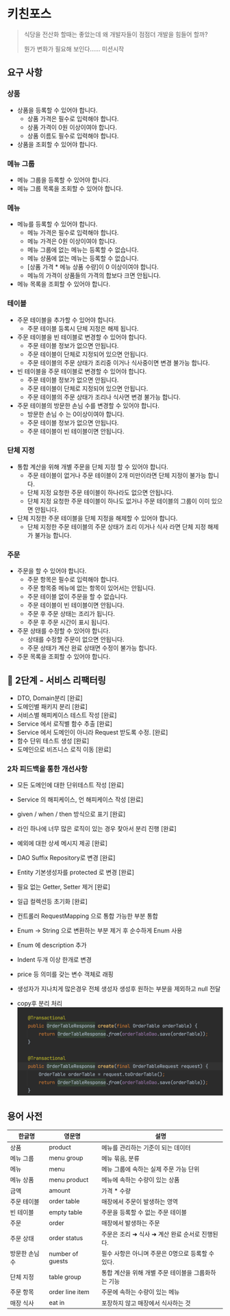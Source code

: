 # 키친포스

> 식당을 전산화 할때는 좋았는데 왜 개발자들이 점점더 개발을 힘들어 할까?
>
> 뭔가 변화가 필요해 보인다...... 미션시작

## 요구 사항

### 상품

* 상품을 등록할 수 있어야 합니다.
    * 상품 가격은 필수로 입력해야 합니다.
    * 상품 가격이 0원 이상이여야 합니다.
    * 상품 이름도 필수로 입력해야 합니다.
* 상품을 조회할 수 있어야 합니다.

### 메뉴 그룹

* 메뉴 그룹을 등록할 수 있어야 합니다.
* 메뉴 그룹 목록을 조회할 수 있어야 합니다.

### 메뉴

* 메뉴를 등록할 수 있어야 합니다.
    * 메뉴 가격은 필수로 입력해야 합니다.
    * 메뉴 가격은 0원 이상이여야 합니다.
    * 메뉴 그룹에 없는 메뉴는 등록할 수 없습니다.
    * 메뉴 상품에 없는 메뉴는 등록할 수 없습니다.
    * [상품 가격 * 메뉴 상품 수량]이 0 이상이여야 합니다.
    * 메뉴의 가격이 상품들의 가격의 합보다 크면 안됩니다.
* 메뉴 목록을 조회할 수 있어야 합니다.

### 테이블

* 주문 테이블을 추가할 수 있어야 합니다.
    * 주문 테이블 등록시 단체 지정은 해제 됩니다.
* 주문 테이블을 빈 테이블로 변경할 수 있어야 합니다.
    * 주문 테이블 정보가 없으면 안됩니다.
    * 주문 테이블이 단체로 지정되어 있으면 안됩니다.
    * 주문 테이블의 주문 상태가 조리중 이거나 식사중이면 변경 불가능 합니다.
* 빈 테이블을 주문 테이블로 변경할 수 있어야 합니다.
    * 주문 테이블 정보가 없으면 안됩니다.
    * 주문 테이블이 단체로 지정되어 있으면 안됩니다.
    * 주문 테이블의 주문 상태가 조리나 식사면 변경 불가능 합니다.
* 주문 테이블의 방문한 손님 수를 변경할 수 있어야 합니다.
    * 방문한 손님 수 는 0이상이여야 합니다.
    * 주문 테이블 정보가 없으면 안됩니다.
    * 주문 테이블이 빈 테이블이면 안됩니다.

### 단체 지정

* 통합 계산을 위해 개별 주문을 단체 지정 할 수 있어야 합니다.
    * 주문 테이블이 없거나 주문 테이블이 2개 미만이라면 단체 지정이 불가능 합니다.
    * 단체 지정 요청한 주문 테이블이 하나라도 없으면 안됩니다.
    * 단체 지정 요청한 주문 테이블이 하나도 없거나 주문 테이블의 그룹이 이미 있으면 안됩니다.
* 단체 지정한 주문 테이블을 단체 지정을 해제할 수 있어야 합니다.
    * 단체 지정한 주문 테이블의 주문 상태가 조리 이거나 식사 라면 단체 지정 해제가 불가능 합니다.

### 주문

* 주문을 할 수 있어야 합니다.
    * 주문 항목은 필수로 입력해야 합니다.
    * 주문 항목중 메뉴에 없는 항목이 있어서는 안됩니다.
    * 주문 테이블 없이 주문을 할 수 없습니다.
    * 주문 테이블이 빈 테이블이면 안됩니다.
    * 주문 후 주문 상태는 조리가 됩니다.
    * 주문 후 주문 시간이 표시 됩니다.
* 주문 상태를 수정할 수 있어야 합니다.
    * 상태를 수정할 주문이 없으면 안됩니다.
    * 주문 상태가 계산 완료 상태면 수정이 불가능 합니다.
* 주문 목록을 조회할 수 있어야 합니다.

## 🚀 2단계 - 서비스 리팩터링

* DTO, Domain분리 [완료]
* 도메인별 패키지 분리 [완료]
* 서비스별 해피케이스 테스트 작성 [완료]
* Service 에서 로직별 함수 추출 [완료]
* Service 에서 도메인이 아니라 Request 받도록 수정. [완료]
* 함수 단위 테스트 생성 [완료]
* 도메인으로 비즈니스 로직 이동 [완료]

### 2차 피드백을 통한 개선사항

* 모든 도메인에 대한 단위테스트 작성 [완료]
* Service 의 해피케이스, 언 해피케이스 작성 [완료]
* given / when / then 방식으로 표기 [완료]
* 라인 하나에 너무 많은 로직이 있는 경우 찾아서 분리 진행 [완료]
* 예외에 대한 상세 메시지 제공 [완료]
* DAO Suffix Repository로 변경 [완료]
* Entity 기본생성자를 protected 로 변경 [완료]
* 필요 없는 Getter, Setter 제거 [완료]
* 일급 컬렉션등 초기화 [완료]
* 컨트롤러 RequestMapping 으로 통합 가능한 부분 통합
* Enum -> String 으로 변환하는 부분 제거 후 순수하게 Enum 사용
* Enum 에 description 추가
* Indent 두개 이상 한개로 변경
* price 등 의미를 갖는 변수 객체로 래핑
* 생성자가 지나치게 많은경우 전체 생성자 생성후 원하는 부분을 제외하고 null 전달

* copy후 분리 처리
  ![img.png](image/copy후분리.png)

## 용어 사전

| 한글명         | 영문명           | 설명                                                |
| ---------------- | ------------------ | ----------------------------------------------------- |
| 상품           | product          | 메뉴를 관리하는 기준이 되는 데이터                  |
| 메뉴 그룹      | menu group       | 메뉴 묶음, 분류                                     |
| 메뉴           | menu             | 메뉴 그룹에 속하는 실제 주문 가능 단위              |
| 메뉴 상품      | menu product     | 메뉴에 속하는 수량이 있는 상품                      |
| 금액           | amount           | 가격 * 수량                                         |
| 주문 테이블    | order table      | 매장에서 주문이 발생하는 영역                       |
| 빈 테이블      | empty table      | 주문을 등록할 수 없는 주문 테이블                   |
| 주문           | order            | 매장에서 발생하는 주문                              |
| 주문 상태      | order status     | 주문은 조리 ➜ 식사 ➜ 계산 완료 순서로 진행된다.   |
| 방문한 손님 수 | number of guests | 필수 사항은 아니며 주문은 0명으로 등록할 수 있다.   |
| 단체 지정      | table group      | 통합 계산을 위해 개별 주문 테이블을 그룹화하는 기능 |
| 주문 항목      | order line item  | 주문에 속하는 수량이 있는 메뉴                      |
| 매장 식사      | eat in           | 포장하지 않고 매장에서 식사하는 것                  |
